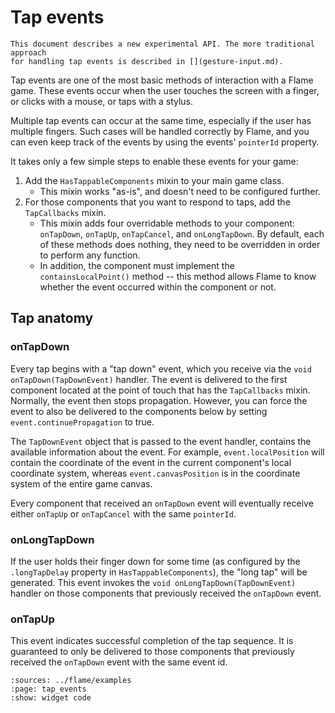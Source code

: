 # Tap events

```{note}
This document describes a new experimental API. The more traditional approach
for handling tap events is described in [](gesture-input.md).
```

Tap events are one of the most basic methods of interaction with a Flame game. These events occur
when the user touches the screen with a finger, or clicks with a mouse, or taps with a stylus.

Multiple tap events can occur at the same time, especially if the user has multiple fingers. Such
cases will be handled correctly by Flame, and you can even keep track of the events by using the
events' `pointerId` property.

It takes only a few simple steps to enable these events for your game:

1.  Add the `HasTappableComponents` mixin to your main game class.
    - This mixin works "as-is", and doesn't need to be configured further.
2.  For those components that you want to respond to taps, add the `TapCallbacks` mixin.
    - This mixin adds four overridable methods to your component: `onTapDown`, `onTapUp`,
      `onTapCancel`, and `onLongTapDown`. By default, each of these methods does nothing, they need
      to be overridden in order to perform any function.
    - In addition, the component must implement the `containsLocalPoint()` method -- this method
      allows Flame to know whether the event occurred within the component or not.


## Tap anatomy

### onTapDown

Every tap begins with a "tap down" event, which you receive via the `void onTapDown(TapDownEvent)`
handler. The event is delivered to the first component located at the point of touch that has the
`TapCallbacks` mixin. Normally, the event then stops propagation. However, you can force the event
to also be delivered to the components below by setting `event.continuePropagation` to true.

The `TapDownEvent` object that is passed to the event handler, contains the available information
about the event. For example, `event.localPosition` will contain the coordinate of the event in the
current component's local coordinate system, whereas `event.canvasPosition` is in the coordinate
system of the entire game canvas.

Every component that received an `onTapDown` event will eventually receive either `onTapUp` or
`onTapCancel` with the same `pointerId`.


### onLongTapDown

If the user holds their finger down for some time (as configured by the `.longTapDelay` property
in `HasTappableComponents`), the "long tap" will be generated. This event invokes the
`void onLongTapDown(TapDownEvent)` handler on those components that previously received the
`onTapDown` event.


### onTapUp

This event indicates successful completion of the tap sequence. It is guaranteed to only be
delivered to those components that previously received the `onTapDown` event with the same event id.



```{flutter-app}
:sources: ../flame/examples
:page: tap_events
:show: widget code
```
